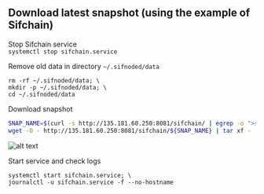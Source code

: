 ## Download latest snapshot (using the example of Sifchain)  
Stop Sifchain service  
`systemctl stop sifchain.service`  

Remove old data in directory `~/.sifnoded/data`  
```
rm -rf ~/.sifnoded/data; \
mkdir -p ~/.sifnoded/data; \
cd ~/.sifnoded/data
```

Download snapshot  
```bash
SNAP_NAME=$(curl -s http://135.181.60.250:8081/sifchain/ | egrep -o ">sifchain-1.*tar" | tail -n 1 | tr -d '>'); \
wget -O - http://135.181.60.250:8081/sifchain/${SNAP_NAME} | tar xf -
```
![alt text](https://github.com/c29r3/cosmos-snapshots/blob/main/2021-01-20_14-19.png?raw=true)

Start service and check logs  
```
systemctl start sifchain.service; \
journalctl -u sifchain.service -f --no-hostname
```
